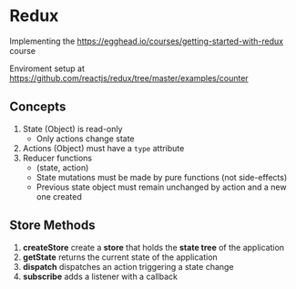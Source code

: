 # Redux

Implementing the https://egghead.io/courses/getting-started-with-redux course

Enviroment setup at https://github.com/reactjs/redux/tree/master/examples/counter

## Concepts

1. State (Object) is read-only
    - Only actions change state
2. Actions (Object) must have a `type` attribute
3. Reducer functions
    - (state, action)
    - State mutations must be made by pure functions (not side-effects)
    - Previous state object must remain unchanged by action and a new one created

## Store Methods

1. **createStore** create a **store** that holds the **state tree** of the application
2. **getState** returns the current state of the application
3. **dispatch** dispatches an action triggering a state change
4. **subscribe** adds a listener with a callback
